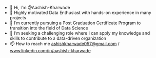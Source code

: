 - 👋 Hi, I’m @Aashish-Kharwade
- 👀 Highly motivated Data Enthusiast with hands-on experience in many projects
- 🌱 I’m currently pursuing a Post Graduation Certificate Program to transition into the field of Data Science
- 💞️ I’m seeking a challenging role where I can apply my knowledge and skills to contribute to a data-driven organization
- 📫 How to reach me ashishkharwade057@gmail.com / www.linkedin.com/in/aashish-kharwade

<!---
Aashish-Kharwade/Aashish-Kharwade is a ✨ special ✨ repository because its `README.md` (this file) appears on your GitHub profile.
You can click the Preview link to take a look at your changes.
--->
